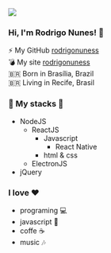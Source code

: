 
<img src="https://github.com/nunesrodrigodev/presentation/blob/master/Marketing%20Business%20Corporate%20Start-up%20Facebook%20Cover.png">



### Hi, I'm Rodrigo Nunes!  💜

⚡ My GitHub [rodrigonuness](https://github.com/rodrigonuness) <br>
💣 My site [rodrigonuness](https://rodrigonuness.github.io/index.html) <br>
🇧🇷 Born in Brasília, Brazil <br>
🇧🇷 Living in Recife, Brasil

### 🚀 My stacks 💙
  - NodeJS
      - ReactJS
          - Javascript
              - React Native  
          - html & css 
      - ElectronJS 
  - jQuery

### I love ❤️
- programing 💻
- javascript 💛
- coffe ☕
- music 🎶
